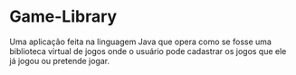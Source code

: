 # Game-Library
Uma aplicação feita na linguagem Java que opera como se fosse uma biblioteca virtual de jogos onde o usuário pode cadastrar os jogos que ele já jogou ou pretende jogar.
